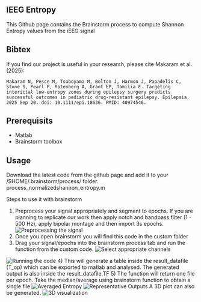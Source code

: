 ## IEEG Entropy
This Github page contains the Brainstorm process to compute Shannon Entropy values from the iEEG signal
## Bibtex
If you find our project is useful in your research, please cite Makaram et al. (2025):

``
Makaram N, Pesce M, Tsuboyama M, Bolton J, Harmon J, Papadelis C, Stone S, Pearl P, Rotenberg A, Grant EP, Tamilia E. Targeting interictal low-entropy zones during epilepsy surgery predicts successful outcomes in pediatric drug-resistant epilepsy. Epilepsia. 2025 Sep 20. doi: 10.1111/epi.18636. PMID: 40974546.
``
## Prerequisits
- Matlab
- Brainstorm toolbox

## Usage
Download the latest code from the github page and add it to your /$HOME/.brainstorm/process/ folder.
process_normalizedshannon_entropy.m 


Steps to use it with brainstorm
1) Preprocess your signal appropriately and segment to epochs. If you are planning to replicate our work then apply notch and bandpass filter (1 - 500 Hz), apply bipolar montage and then import 3s epochs.
![Preprocessing the signal](imgs/fig1.png)
2) Once you open brainstorm you will find this code in the custom folder
3) Drag your signal/epochs into the brainstorm process tab and run the function from the custom code.
![Select appropriate channels](imgs/fig2.png)

![Running the code](imgs/fig3.png)
4) This will generate a table inside the result_datafile (T_op) which can be exported to matlab and analysed. The generated output is also inside the result_datafile.TF
5) The function will return one file per epoch. Take the median/average using brainstorm function to obtain a single file
![Averaged Entropy](imgs/fig4.png)
![Representative Outputs](imgs/fig5.png)
A 3D plot can also be generated.
![3D visualization](imgs/fig3d.gif)

